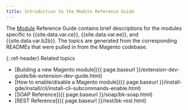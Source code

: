 ```yaml
---
title: Introduction to the Module Reference Guide
---
```


The [Module](https://glossary.magento.com/module) Reference Guide contains brief descriptions for the modules specific to {{site.data.var.ce}}, {{site.data.var.ee}}, and {{site.data.var.b2b}}. The topics are generated from the corresponding READMEs that were pulled in from the Magento codebase.

{:.ref-header}
Related topics

-  [Building a new Magento module]({{ page.baseurl }}/extension-dev-guide/bk-extension-dev-guide.html)
-  [How to enable/disable a Magento module]({{ page.baseurl }}/install-gde/install/cli/install-cli-subcommands-enable.html)
-  [SOAP Reference]({{ page.baseurl }}/soap/bk-soap.html)
-  [REST Reference]({{ page.baseurl }}/rest/bk-rest.html)